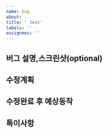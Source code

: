 ```yaml
---
name: bug
about: -
title: ' test'
labels: ''
assignees: ''
---
```


## **버그 설명,스크린샷(optional)**

## **수정계획**

## **수정완료 후 예상동작**

## **특이사항**
